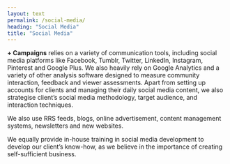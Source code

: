 ```yaml
---
layout: text
permalink: /social-media/
heading: "Social Media"
title: "Social Media"
---
```


<p>
	<b>+ Campaigns</b> relies on a variety of communication tools, including social media platforms like Facebook, Tumblr, Twitter, LinkedIn, Instagram, Pinterest and Google Plus. We also heavily rely on Google Analytics and a variety of other analysis software designed to measure community interaction, feedback and viewer assessments. Apart from setting up accounts for clients and managing their daily social media content, we also strategise client’s social media methodology, target audience, and interaction techniques.
</p>
<p>
	We also use RRS feeds, blogs, online advertisement, content management systems, newsletters and new websites. 
</p>
<p>
	We equally provide in-house training in social media development to develop our client’s know-how, as we believe in the importance of creating self-sufficient business.
</p>
